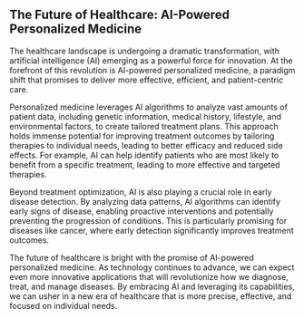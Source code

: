 ## The Future of Healthcare: AI-Powered Personalized Medicine

The healthcare landscape is undergoing a dramatic transformation, with artificial intelligence (AI) emerging as a powerful force for innovation. At the forefront of this revolution is AI-powered personalized medicine, a paradigm shift that promises to deliver more effective, efficient, and patient-centric care.

Personalized medicine leverages AI algorithms to analyze vast amounts of patient data, including genetic information, medical history, lifestyle, and environmental factors, to create tailored treatment plans. This approach holds immense potential for improving treatment outcomes by tailoring therapies to individual needs, leading to better efficacy and reduced side effects. For example, AI can help identify patients who are most likely to benefit from a specific treatment, leading to more effective and targeted therapies.

Beyond treatment optimization, AI is also playing a crucial role in early disease detection. By analyzing data patterns, AI algorithms can identify early signs of disease, enabling proactive interventions and potentially preventing the progression of conditions. This is particularly promising for diseases like cancer, where early detection significantly improves treatment outcomes.

The future of healthcare is bright with the promise of AI-powered personalized medicine. As technology continues to advance, we can expect even more innovative applications that will revolutionize how we diagnose, treat, and manage diseases. By embracing AI and leveraging its capabilities, we can usher in a new era of healthcare that is more precise, effective, and focused on individual needs.